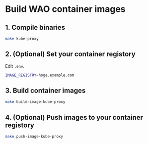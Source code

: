 # Build WAO container images

## 1. Compile binaries

```sh
make kube-proxy
```

## 2. (Optional) Set your container registory

Edit `.env`.

```sh
IMAGE_REGISTRY=hoge.example.com
```

## 3. Build container images

```sh
make build-image-kube-proxy
```

## 4. (Optional) Push images to your container registory

```sh
make push-image-kube-proxy
```
